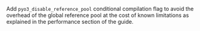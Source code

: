 Add `pyo3_disable_reference_pool` conditional compilation flag to avoid the overhead of the global reference pool at the cost of known limitations as explained in the performance section of the guide.
